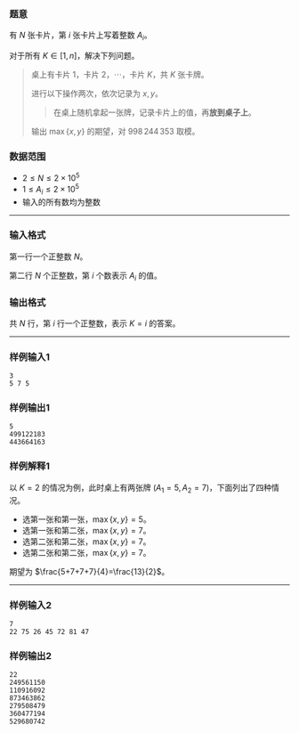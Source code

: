 ### 题意 

有 $N$ 张卡片，第 $i$ 张卡片上写着整数 $A_i$。

对于所有 $K\in[1,n]$，解决下列问题。

> 桌上有卡片 $1$，卡片 $2$，$\cdots$，卡片 $K$，共 $K$ 张卡牌。
> 
> 进行以下操作两次，依次记录为 $x,y$。
> > 在桌上随机拿起一张牌，记录卡片上的值，再**放到桌子上**。
>
> 输出 $\max\{x,y\}$ 的期望，对 $998\,244\,353$ 取模。

### 数据范围

- $2 \le N \le 2 \times 10^5$
- $1 \le A_i \le 2 \times 10^5$
- 输入的所有数均为整数

---

### 输入格式

第一行一个正整数 $N$。

第二行 $N$ 个正整数，第 $i$ 个数表示 $A_i$ 的值。

### 输出格式

共 $N$ 行，第 $i$ 行一个正整数，表示 $K=i$ 的答案。

---

### 样例输入1

```
3
5 7 5
```
### 样例输出1

```
5
499122183
443664163
```

### 样例解释1

以 $K=2$ 的情况为例，此时桌上有两张牌 $(A_1=5,A_2=7)$，下面列出了四种情况。

- 选第一张和第一张，$\max\{x,y\}=5$。
- 选第一张和第二张，$\max\{x,y\}=7$。
- 选第二张和第二张，$\max\{x,y\}=7$。
- 选第二张和第二张，$\max\{x,y\}=7$。

期望为 $\frac{5+7+7+7}{4}=\frac{13}{2}$。

---

### 样例输入2

```
7
22 75 26 45 72 81 47
```

### 样例输出2

```
22
249561150
110916092
873463862
279508479
360477194
529680742
```
